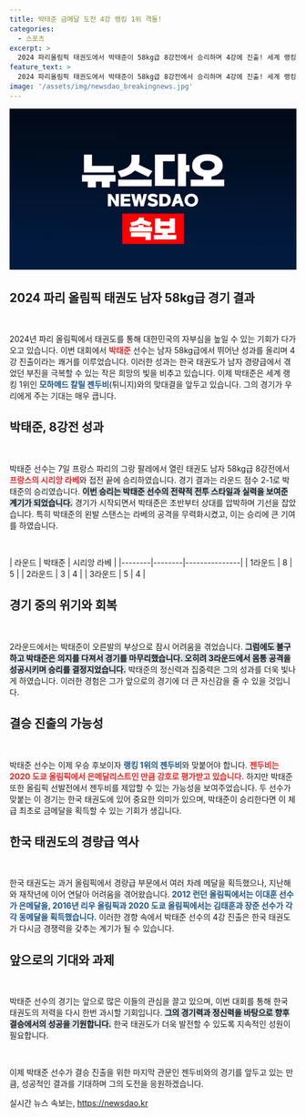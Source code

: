 ```yaml
---
title: 박태준 금메달 도전 4강 랭킹 1위 격돌!
categories:
  - 스포츠
excerpt: >
  2024 파리올림픽 태권도에서 박태준이 58kg급 8강전에서 승리하며 4강에 진출! 세계 랭킹 1위 젠두비와의 대결로 금메달에 한 걸음 가까워진 그의 드라마 같은 여정을 놓치지 마세요!
feature_text: >
  2024 파리올림픽 태권도에서 박태준이 58kg급 8강전에서 승리하며 4강에 진출! 세계 랭킹 1위 젠두비와의 대결로 금메달에 한 걸음 가까워진 그의 드라마 같은 여정을 놓치지 마세요!
image: '/assets/img/newsdao_breakingnews.jpg'
---
```


<p><img src="/assets/img/newsdao_breakingnews.jpg" alt="implanttips 속보" /></p>

<h2 data-ke-size="size26">2024 파리 올림픽 태권도 남자 58kg급 경기 결과</h2>

<p data-ke-size="size16">&nbsp;</p>

<p>2024년 파리 올림픽에서 태권도를 통해 대한민국의 자부심을 높일 수 있는 기회가 다가오고 있습니다. 이번 대회에서 <b><span style="color: #ee2323;">박태준</span></b> 선수는 남자 58kg급에서 뛰어난 성과를 올리며 4강 진출이라는 쾌거를 이루었습니다. 이러한 성과는 한국 태권도가 남자 경량급에서 겪었던 부진을 극복할 수 있는 작은 희망의 빛을 비추고 있습니다. 이제 박태준은 세계 랭킹 1위인 <b><span style="color: #1a5490;">모하메드 칼릴 젠두비</span></b>(튀니지)와의 맞대결을 앞두고 있습니다. 그의 경기가 우리에게 주는 기대는 매우 큽니다.</p>

<h2 data-ke-size="size26">박태준, 8강전 성과</h2>

<p data-ke-size="size16">&nbsp;</p>

<p>박태준 선수는 7일 프랑스 파리의 그랑 팔레에서 열린 태권도 남자 58kg급 8강전에서 <b><span style="color: #ee2323;">프랑스의 시리앙 라베</span></b>와 접전 끝에 승리하였습니다. 경기 결과는 라운드 점수 2-1로 박태준의 승리였습니다. <b><span style="background-color: #21538527;">이번 승리는 박태준 선수의 전략적 전투 스타일과 실력을 보여준 계기가 되었습니다.</span></b> 경기가 시작되면서 박태준은 초반부터 상대를 압박하며 기선을 잡았습니다. 특히 박태준의 왼발 스탠스는 라베의 공격을 무력화시켰고, 이는 승리에 큰 기여를 하였습니다. </p>

<p><br></p>

<p>| 라운드 | 박태준 | 시리앙 라베 |
|--------|--------|---------------|
| 1라운드 | 8      | 5            |
| 2라운드 | 3      | 4            |
| 3라운드 | 5      | 4            |</p>

<h2 data-ke-size="size26">경기 중의 위기와 회복</h2>

<p data-ke-size="size16">&nbsp;</p>

<p>2라운드에서는 박태준이 오른발의 부상으로 잠시 어려움을 겪었습니다. <b><span style="background-color: #21538527;">그럼에도 불구하고 박태준은 의지를 다져서 경기를 마무리했습니다. 오히려 3라운드에서 몸통 공격을 성공시키며 승리를 결정지었습니다.</span></b> 박태준의 정신력과 집중력은 그의 성과를 더욱 빛나게 하였습니다. 이러한 경험은 그가 앞으로의 경기에 더 큰 자신감을 줄 수 있을 것입니다.</p>

<h2 data-ke-size="size26">결승 진출의 가능성</h2>

<p data-ke-size="size16">&nbsp;</p>

<p>박태준 선수는 이제 우승 후보이자 <b><span style="color: #1a5490;">랭킹 1위의 젠두비</span></b>와 맞붙어야 합니다. <b><span style="color: #ee2323;">젠두비는 2020 도쿄 올림픽에서 은메달리스트인 만큼 강호로 평가받고 있습니다.</span></b> 하지만 박태준 또한 올림픽 선발전에서 젠두비를 제압할 수 있는 가능성을 보여주었습니다. 두 선수가 맞붙는 이 경기는 한국 태권도에 있어 중요한 의미가 있으며, 박태준이 승리한다면 이 체급 최초로 금메달을 획득할 수 있는 기회가 생깁니다.</p>

<h2 data-ke-size="size26">한국 태권도의 경량급 역사</h2>

<p data-ke-size="size16">&nbsp;</p>

<p>한국 태권도는 과거 올림픽에서 경량급 부문에서 여러 차례 메달을 획득했으나, 지난해와 재작년에 이어 연달아 어려움을 겪어왔습니다. <b><span style="color: #1a5490;">2012 런던 올림픽에서는 이대훈 선수가 은메달을, 2016년 리우 올림픽과 2020 도쿄 올림픽에서는 김태훈과 장준 선수가 각각 동메달을 획득했습니다.</span></b> 이러한 경향 속에서 박태준 선수의 4강 진출은 한국 태권도가 다시금 경쟁력을 갖추는 계기가 될 수 있습니다.</p>

<h2 data-ke-size="size26">앞으로의 기대와 과제</h2>

<p data-ke-size="size16">&nbsp;</p>

<p>박태준 선수의 경기는 앞으로 많은 이들의 관심을 끌고 있으며, 이번 대회를 통해 한국 태권도의 저력을 다시 한번 과시할 기회입니다. <b><span style="background-color: #21538527;">그의 경기력과 정신력을 바탕으로 향후 결승에서의 성공을 기원합니다.</span></b> 한국 태권도가 더욱 발전할 수 있도록 지속적인 성원이 필요합니다. </p>

<p data-ke-size="size16">&nbsp;</p> 

<p>이제 박태준 선수가 결승 진출을 위한 마지막 관문인 젠두비와의 경기를 앞두고 있는 만큼, 성공적인 결과를 기대하며 그의 도전을 응원하겠습니다. </p>
실시간 뉴스 속보는, <a href="https://newsdao.kr" rel="dofollow">https://newsdao.kr</a>


